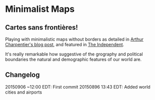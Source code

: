 # Minimalist Maps

**Cartes sans frontières!**
----------------------------

Playing with minimalistic maps without borders as detailed in [Arthur Charpentier's blog post](http://freakonometrics.hypotheses.org/20241), and featured in [The Independent](http://i100.independent.co.uk/article/see-the-world-differently-with-these-minimalist-maps--W1gmV6XiBx).

It's really remarkable how suggestive of the grography and political boundaries the natural and demographic features of our world are.

Changelog
---------------
20150906 ~12:00 EDT: First commit
20150896  13:43 EDT: Added world cities and airports
